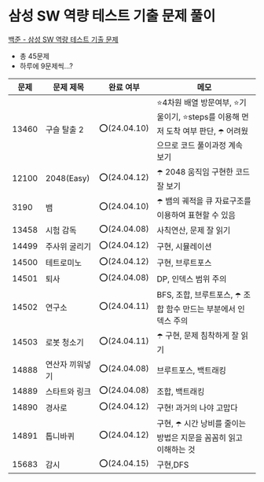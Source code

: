 # 삼성 SW 역량 테스트 기출 문제 풀이
[백준 - 삼성 SW 역량 테스트 기출 문제](https://www.acmicpc.net/workbook/view/1152)

- 총 45문제
- 하루에 9문제씩...?

|문제|문제 제목|완료 여부|메모|
|---|-----|---|----------|
|13460|구슬 탈출 2|⭕️(24.04.10)|⭐️4차원 배열 방문여부, ⭐️기울이기, ⭐️steps를 이용해 먼저 도착 여부 판단, ☂️ 어려웠으므로 코드 풀이과정 계속 보기|
|12100|2048(Easy)|⭕️(24.04.12)|☂️ 2048 움직임 구현한 코드 잘 보기|
|3190|뱀|⭕️(24.04.10)|☂️ 뱀의 궤적을 큐 자료구조를 이용하여 표현할 수 있음|
|13458|시험 감독|⭕️(24.04.08)|사칙연산, 문제 잘 읽기|
|14499|주사위 굴리기|⭕️(24.04.12)|구현, 시뮬레이션|
|14500|테트로미노|⭕️(24.04.12)|구현, 브루트포스|
|14501|퇴사|⭕️(24.04.08)|DP, 인덱스 범위 주의|
|14502|연구소|⭕️(24.04.11)|BFS, 조합, 브루트포스, ☂️ 조합 함수 만드는 부분에서 인덱스 주의|
|14503|로봇 청소기|⭕️(24.04.11)|☂️ 구현, 문제 침착하게 잘 읽기|
|14888|연산자 끼워넣기|⭕️(24.04.08)|브루트포스, 백트래킹|
|14889|스타트와 링크|⭕️(24.04.08)|조합, 백트래킹|
|14890|경사로|⭕️(24.04.12)|구현! 과거의 나야 고맙다|
|14891|톱니바퀴|⭕️(24.04.12)|구현, ☂️ 시간 낭비를 줄이는 방법은 지문을 꼼꼼히 읽고 이해하는 것|
|15683|감시|⭕️(24.04.15)|구현,DFS|